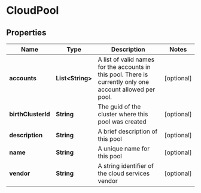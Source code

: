 
# CloudPool

## Properties
Name | Type | Description | Notes
------------ | ------------- | ------------- | -------------
**accounts** | **List&lt;String&gt;** | A list of valid names for the accounts in this pool.  There is currently only one account allowed per pool. |  [optional]
**birthClusterId** | **String** | The guid of the cluster where this pool was created |  [optional]
**description** | **String** | A brief description of this pool |  [optional]
**name** | **String** | A unique name for this pool |  [optional]
**vendor** | **String** | A string identifier of the cloud services vendor |  [optional]



